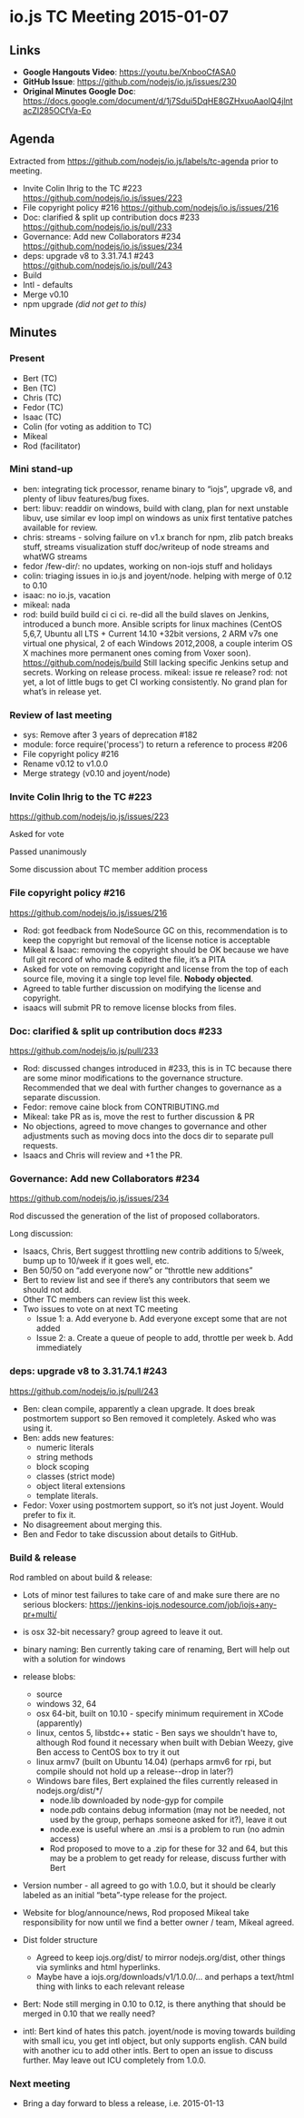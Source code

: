 # io.js TC Meeting 2015-01-07

## Links

* **Google Hangouts Video**: <https://youtu.be/XnbooCfASA0>
* **GitHub Issue**: <https://github.com/nodejs/io.js/issues/230>
* **Original Minutes Google Doc**: <https://docs.google.com/document/d/1j7Sdui5DqHE8GZHxuoAaoIQ4jlntacZI285OCfVa-Eo>

## Agenda

Extracted from <https://github.com/nodejs/io.js/labels/tc-agenda> prior to meeting.

* Invite Colin Ihrig to the TC #223 <https://github.com/nodejs/io.js/issues/223>
* File copyright policy #216 <https://github.com/nodejs/io.js/issues/216>
* Doc: clarified & split up contribution docs #233 <https://github.com/nodejs/io.js/pull/233>
* Governance: Add new Collaborators #234 <https://github.com/nodejs/io.js/issues/234>
* deps: upgrade v8 to 3.31.74.1 #243 <https://github.com/nodejs/io.js/pull/243>
* Build
* Intl - defaults
* Merge v0.10
* npm upgrade _(did not get to this)_

## Minutes

### Present

* Bert (TC)
* Ben (TC)
* Chris (TC)
* Fedor (TC)
* Isaac (TC)
* Colin (for voting as addition to TC)
* Mikeal
* Rod (facilitator)

### Mini stand-up

* ben: integrating tick processor, rename binary to “iojs”, upgrade v8, and plenty of libuv features/bug fixes.
* bert: libuv: readdir on windows, build with clang, plan for next unstable libuv, use similar ev loop impl on windows as unix first tentative patches available for review.
* chris: streams - solving failure on v1.x branch for npm, zlib patch breaks stuff, streams visualization stuff doc/writeup of node streams and whatWG streams
* fedor /few-dir/: no updates, working on non-iojs stuff and holidays
* colin: triaging issues in io.js and joyent/node.  helping with merge of 0.12 to 0.10
* isaac: no io.js, vacation
* mikeal: nada
* rod: build build build ci ci ci.  re-did all the build slaves on Jenkins, introduced a bunch more.  Ansible scripts for linux machines (CentOS 5,6,7, Ubuntu all LTS + Current 14.10 +32bit versions, 2 ARM v7s one virtual one physical, 2 of each Windows 2012,2008, a couple interim OS X machines more permanent ones coming from Voxer soon).  <https://github.com/nodejs/build> Still lacking specific Jenkins setup and secrets.  Working on release process.
    mikeal: issue re release?
    rod: not yet, a lot of little bugs to get CI working consistently.  No grand plan for what’s in release yet.

### Review of last meeting

* sys: Remove after 3 years of deprecation #182
* module: force require('process') to return a reference to process #206
* File copyright policy #216
* Rename v0.12 to v1.0.0
* Merge strategy (v0.10 and joyent/node)

### Invite Colin Ihrig to the TC #223

<https://github.com/nodejs/io.js/issues/223>

Asked for vote

Passed unanimously

Some discussion about TC member addition process

### File copyright policy #216

<https://github.com/nodejs/io.js/issues/216>

* Rod: got feedback from NodeSource GC on this, recommendation is to keep the copyright but removal of the license notice is acceptable
* Mikeal & Isaac: removing the copyright should be OK because we have full git record of who made & edited the file, it’s a PITA
* Asked for vote on removing copyright and license from the top of each source file, moving it a single top level file. **Nobody objected**.
* Agreed to table further discussion on modifying the license and copyright.
* isaacs will submit PR to remove license blocks from files.

### Doc: clarified & split up contribution docs #233

<https://github.com/nodejs/io.js/pull/233>

* Rod: discussed changes introduced in #233, this is in TC because there are some minor modifications to the governance structure. Recommended that we deal with further changes to governance as a separate discussion.
* Fedor: remove caine block from CONTRIBUTING.md
* Mikeal: take PR as is, move the rest to further discussion & PR
* No objections, agreed to move changes to governance and other adjustments such as moving docs into the docs dir to separate pull requests.
* Isaacs and Chris will review and +1 the PR.

### Governance: Add new Collaborators #234

<https://github.com/nodejs/io.js/issues/234>

Rod discussed the generation of the list of proposed collaborators.

Long discussion:

* Isaacs, Chris, Bert suggest throttling new contrib additions to 5/week, bump up to 10/week if it goes well, etc.
* Ben 50/50 on “add everyone now” or “throttle new additions”
* Bert to review list and see if there’s any contributors that seem we should not add.
* Other TC members can review list this week.
* Two issues to vote on at next TC meeting
  * Issue 1:
    a. Add everyone
    b. Add everyone except some that are not added
  * Issue 2:
    a. Create a queue of people to add, throttle per week
    b. Add immediately

### deps: upgrade v8 to 3.31.74.1 #243

<https://github.com/nodejs/io.js/pull/243>

* Ben: clean compile, apparently a clean upgrade. It does break postmortem support so Ben removed it completely. Asked who was using it.
* Ben: adds new features:
  * numeric literals
  * string methods
  * block scoping
  * classes (strict mode)
  * object literal extensions
  * template literals.
* Fedor: Voxer using postmortem support, so it’s not just Joyent. Would prefer to fix it.
* No disagreement about merging this.
* Ben and Fedor to take discussion about details to GitHub.

### Build & release

Rod rambled on about build & release:

* Lots of minor test failures to take care of and make sure there are no serious blockers: <https://jenkins-iojs.nodesource.com/job/iojs+any-pr+multi/>
* is osx 32-bit necessary? group agreed to leave it out.
* binary naming: Ben currently taking care of renaming, Bert will help out with a solution for windows
* release blobs:
  * source
  * windows 32, 64
  * osx 64-bit, built on 10.10 - specify minimum requirement in XCode (apparently)
  * linux, centos 5, libstdc++ static - Ben says we shouldn't have to, although Rod found it necessary when built with Debian Weezy, give Ben access to CentOS box to try it out
  * linux armv7 (built on Ubuntu 14.04) (perhaps armv6 for rpi, but compile should not hold up a release--drop in later?)
  * Windows bare files, Bert explained the files currently released in nodejs.org/dist/*/
    * node.lib downloaded by node-gyp for compile
    * node.pdb contains debug information (may not be needed, not used by the group, perhaps someone asked for it?), leave it out
    * node.exe is useful where an .msi is a problem to run (no admin access)
    * Rod proposed to move to a .zip for these for 32 and 64, but this may be a problem to get ready for release, discuss further with Bert
* Version number - all agreed to go with 1.0.0, but it should be clearly labeled as an initial “beta”-type release for the project.
* Website for blog/announce/news, Rod proposed Mikeal take responsibility for now until we find a better owner / team, Mikeal agreed.
* Dist folder structure
  * Agreed to keep iojs.org/dist/ to mirror nodejs.org/dist, other things via symlinks and html hyperlinks.
  * Maybe have a iojs.org/downloads/v1/1.0.0/… and perhaps a text/html thing with links to each relevant release

* Bert: Node still merging in 0.10 to 0.12, is there anything that should be merged in 0.10 that we really need?
* intl: Bert kind of hates this patch.  joyent/node is moving towards building with small icu, you get intl object, but only supports english.  CAN build with another icu to add other intls. Bert to open an issue to discuss further. May leave out ICU completely from 1.0.0.

### Next meeting

* Bring a day forward to bless a release, i.e. 2015-01-13
